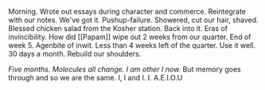 Morning. Wrote out essays during character and commerce. Reintegrate with our notes. We've got it. Pushup-failure. Showered, cut our hair, shaved. Blessed chicken salad from the Kosher station. Back into it. Eras of invincibility. How did [[Papam]] wipe out 2 weeks from our quarter. End of week 5. Agenbite of inwit. Less than 4 weeks left of the quarter. Use it well. 30 days a month. Rebuild our shoulders.

*Five months. Molecules all change. I am other I now.*
But memory goes through and so we are the same. 
I, I and I. I. A.E.I.O.U
